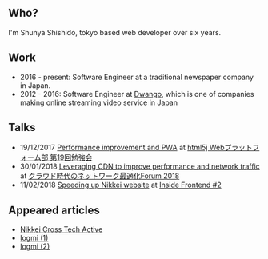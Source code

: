 ## Who?

I'm Shunya Shishido, tokyo based web developer over six years.

## Work

- 2016 - present: Software Engineer at a traditional newspaper company in Japan.
- 2012 - 2016: Software Engineer at [Dwango](http://dwango.co.jp/index.html), which is one of companies making online streaming video service in Japan

## Talks

- 19/12/2017 [Performance improvement and PWA](https://speakerdeck.com/sisidovski/nikkei-high-performance-pwa) at [html5j Webプラットフォーム部 第19回勉強会](https://html5j-webplat.connpass.com/event/74013/)
- 30/01/2018 [Leveraging CDN to improve performance and network traffic](https://speakerdeck.com/sisidovski/nikkei-itpro-cdn) at [クラウド時代のネットワーク最適化Forum 2018](http://ac.nikkeibp.co.jp/itp/itinfra_network/201801pro/)
- 11/02/2018 [Speeding up Nikkei website](https://speakerdeck.com/sisidovski/nikkei-inside-frontend) at [Inside Frontend #2](https://inside-frontend.com/)

## Appeared articles

- [Nikkei Cross Tech Active](http://tech.nikkeibp.co.jp/it/atclact/active/17/022600242/022600001/)
- [logmi (1)](http://logmi.jp/282375)
- [logmi (2)](http://logmi.jp/283703)
